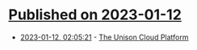 # [Published on 2023-01-12](index.md)

* [2023-01-12, 02:05:21](https://lobste.rs/s/zveogk/unison_cloud_platform) - [The Unison Cloud Platform](https://www.unison.cloud/)
